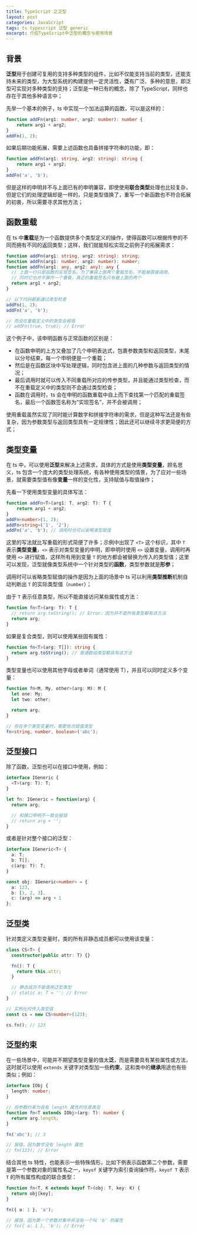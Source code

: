 ```yaml
---
title: TypeScript 之泛型
layout: post
categories: JavaScript
tags: ts typescript 泛型 generic
excerpt: 介绍TypeScript中泛型的概念与使用场景
---
```

## 背景

**泛型**用于创建可复用的支持多种类型的组件，比如不仅能支持当前的类型，还能支持未来的类型，为大型系统的构建提供一定灵活性，**泛**有广泛、多种的意思，即泛型可实现对多种类型的支持；泛型是一种已有的概念，除了 TypeScript，同样也存在于其他多种语言中；

先举一个基本的例子，ts 中实现一个加法运算的函数，可以是这样的：
```ts
function addFn(arg1: number, arg2: number): number {
    return arg1 + arg2;
}
addFn(1, 2);
```

如果后期功能拓展，需要上述函数也具备拼接字符串的功能，即：
```ts
function addFn(arg1: string, arg2: string): string {
    return arg1 + arg2;
}
addFn('a', 'b');
```

但是这样的申明并不与上面已有的申明兼容，即使使用**联合类型**处理也比较复杂，但是它们的处理逻辑却是一样的，只是类型值换了，重写一个新函数也不符合拓展的初衷，所以需要寻求其他方法；


## 函数重载

在 ts 中**重载**是为一个函数提供多个类型定义的操作，使得函数可以根据传参的不同而拥有不同的返回类型；这样，我们就能轻松实现之前例子的拓展需求：
```ts
function addFn(arg1: string, arg2: string): string;
function addFn(arg1: number, arg2: number): number;
function addFn(arg1: any, arg2: any): any {
  // 上面一行只是函数的实现签名，为了兼容上面两个重载签名，不能被直接调用，
  // 同时它也并不算作一个重载，真正的重载签名只有最上面的两个
  return arg1 + arg2;
}

// 以下代码都能通过类型检查
addFn(1, 2);
addFn('a', 'b');

// 而没在重载定义中的类型会报错
// addFn(true, true); // Error
```

这个例子中，该申明函数与正常函数的区别是：
- 在函数申明的上方又叠加了几个申明表达式，包裹参数类型和返回类型，末尾以分号结束，每一个申明便是一个重载；
- 然后是在函数区块中写处理逻辑，同时包含进上面的几种参数与返回类型的情况；
- 最后调用时就可以传入不同重载所对应的传参类型，并且能通过类型检查，而不在重载定义中的类型则不会通过类型检查；
- 函数在调用时，ts 会在申明的函数重载中自上而下查找第一个匹配的重载签名，最后一个函数签名称为“实现签名”，并不会被调用；

使用重载虽然实现了同时能计算数字和拼接字符串的需求，但是这种写法还是有些复杂，因为参数类型与返回类型具有一定规律性；因此还可以继续寻求更简便的方式；


## 类型变量

在 ts 中，可以使用**泛型**来解决上述需求，具体的方式是使用**类型变量**，顾名思义，ts 包含一个庞大的类型处理系统，有各种使用类型的情景，为了应对一些场景，就需要类型值有像**变量**一样的变化性，支持赋值与取值操作；

先看一下使用类型变量的具体写法：
```ts
function addFn<T>(arg1: T, arg2: T): T {
    return arg1 + arg2;
}
addFn<number>(1, 2);
addFn<string>('1', '2');
addFn('a', 'b'); // 调用时也可以省略类型赋值
```

这里的写法就比写重载的形式简便了许多；示例中出现了 `<T>` 这个标识，其中 `T` 表示**类型变量**，`<>` 表示对类型变量的申明，即申明时使用 `<>` 设置变量，调用时再使用 `<>` 进行赋值，这样所有用到变量 `T` 的地方都会被替换为传入的类型值；这里可以发现，泛型就像类型系统中一个针对类型的**函数**，类型参数就是**形参**；

调用时可以省略类型赋值的操作是因为上面的场景中 ts 可以利用**类型推断**机制自动判断出 `T` 的实际类型值（`number`）；

由于 `T` 表示任意类型，所以不能直接访问某些属性或方法：
```ts
function fn<T>(arg: T): T {
  // return arg.toString(); // Error，因为并不是所有类型都有该方法
  return arg;
}
```

如果是复合类型，则可以使用某些固有属性：
```ts
function fn<T>(arg: T[]): string {
  return arg.toString(); // 普通数组类型都具有该方法
}
```

类型变量也可以使用其他字母或者单词（通常使用 T），并且可以同时定义多个变量：
```ts
function fn<M, My, other>(arg: M): M {
  let one: My;
  let two: other;

  return arg;
}

// 存在多个类型变量时，需要依次赋值类型
fn<string, number, boolean>('abc');
```


## 泛型接口

除了函数，泛型也可以在接口中使用，例如：
```ts
interface IGeneric {
  <T>(arg: T): T;
}

let fn: IGeneric = function(arg) {
  return arg;

  // 和接口申明不一致会报错
  // return arg + '';
}
```

或者是针对整个接口的泛型：
```ts
interface IGeneric<T> {
  a: T;
  b: T[];
  c(arg: T): T;
}

const obj: IGeneric<number> = {
  a: 123,
  b: [1, 2, 3],
  c: (arg) => arg + 1
};
```


## 泛型类

针对类定义类型变量时，类的所有非静态成员都可以使用该变量：
```ts
class CS<T> {
  constructor(public attr: T) {}

  fn(): T {
    return this.attr;
  }

  // 静态成员不能使用泛型类型
  // static a: T = ''; // Error
}

// 实例化时传入类型值
const cs = new CS<number>(123);

cs.fn(); // 123
```


## 泛型约束

在一些场景中，可能并不期望类型变量的值太**泛**，而是需要具有某些属性或方法，这时就可以使用 `extends` 关键字对类型加一些**约束**，这和类中的**继承**用途也有些类似；例如：
```ts
interface IObj {
  length: number;
}

// 将参数约束为具有 length 属性的任意类型
function fn<T extends IObj>(arg: T): number {
  return arg.length;
}

fn('abc'); // 3

// 报错，因为数字没有 length 属性
// fn(123); // Error
```

结合其他 ts 特性，也能表示一些特殊情形，比如下例表示函数第二个参数，需要是第一个参数对象的属性名之一，`keyof` 关键字为索引查询操作符，`keyof T` 表示 `T` 的所有属性构成的联合类型：
```ts
function fn<T, K extends keyof T>(obj: T, key: K) {
  return obj[key];
}

fn({ a: 1 }, 'a');

// 报错，因为第一个参数对象中并没有一个叫 'b' 的属性
// fn({ a: 1 }, 'b'); // Error
```